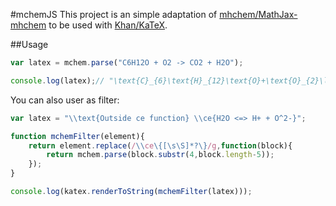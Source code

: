 #mchemJS
This project is an simple adaptation of [mhchem/MathJax-mhchem](https://github.com/mhchem/MathJax-mhchem) to be used with [Khan/KaTeX](https://github.com/Khan/KaTeX/).

##Usage
```javascript
var latex = mchem.parse("C6H12O + O2 -> CO2 + H2O");

console.log(latex);// "\text{C}_{6}\text{H}_{12}\text{O}+\text{O}_{2}\longrightarrow \text{CO}_{2}+\text{H}_{2}\text{O}"
```

You can also user as filter:
```javascript
var latex = "\\text{Outside ce function} \\ce{H2O <=> H+ + O^2-}";

function mchemFilter(element){
	return element.replace(/\\ce\{[\s\S]*?\}/g,function(block){
		return mchem.parse(block.substr(4,block.length-5));
	});
}

console.log(katex.renderToString(mchemFilter(latex)));
```
